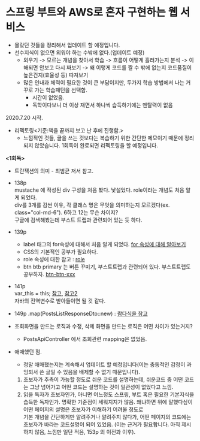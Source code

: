# 스프링 부트와 AWS로 혼자 구현하는 웹 서비스  

* 몰랐던 것들을 정리해서 업데이트 할 예정입니다.  
* 선수지식이 없으면 외워야 하는 수밖에 없다.(업데이트 예정)  
  - 외우기 -> 모르는 개념을 찾아서 학습 -> 흐름이 어떻게 흘러가는지 분석 -> 이해되면 안보고 다시 짜보기 -> 왜 이렇게 코드를 짤 수 밖에 없는지 코드품질이 높은건지(효율성 등) 따져보기  
  - 많은 인내과 체력이 필요한 것이 큰 부담이지만,  두가지 학습 방법에서 나는 거꾸로 가는 학습패턴을 선택함.  
    +  시간이 없었음.  
    +  독학이다보니 더 이상 재면서 하나씩 습득하기에는 멘탈력이 없음  
  
2020.7.20 시작.

* 리펙토링<기준:책을 끝까지 보고 난 후에 진행함.>
  - 느낌적인 것들, 글을 쓰는 것보다는 복습하기 위한 간단한 메모이기 때문에 정리되지 않았습니다. 1회독이 완료되면 리펙토링을 할 예정입니다.  

**<1회독>**  

* 트랸잭션의 의미 - 최범균 저서 참고.

* 138p  
  mustache 에 작성된 div 구성을 처음 봤다. 낯설었다. role이라는 개념도 처음 알게 되었다.  
  div를 3개를 감싼 이유, 각 클래스 명은 무엇을 의미하는지 모르겠다(ex. class="col-md-6"). 6하고 12는 무슨 차이지?  
  구글에 검색해봤는데 부스트 트랩과 관련되어 있는 듯 하다.  
  
* 139p  
  - label 태그의 for속성에 대해서 처음 알게 되었다. [for 속성에 대해 알아보기](https://www.codingfactory.net/11008)  
  - CSS의 기본적인 공부가 필요하다.  
  - role 속성에 대한 참고 : [role](https://happycording.tistory.com/entry/HTML-Role-왜-사용해야만-하는가)  
  - btn btb primary 는 버튼 꾸미기, 부스트트랩과 관련되어 있다. 부스트트랩도 공부하자.  [btn-btn-xxx](https://www.codingfactory.net/10731)  
  
* 141p  
  var_this = this;  [참고](https://hyunseob.github.io/2016/03/10/javascript-this/), [참고2](https://mobicon.tistory.com/189)  
  자바의 전역변수로 받아들이면 될 것 같다.  
  
* 149p
  .map(PostsListResponseDto::new) : [람다식을 참고](https://m.blog.naver.com/2feelus/220695347170)  
  
* 조회화면을 만드는 로직과 수정, 삭제 화면을 만드는 로직은 어떤 차이가 있는거지?
  - PostsApiController 에서 조회관련 mapping은 없었음.  
  
* 애매했던 점.  
  - 정말 애매했는지는 계속해서 업데이트 할 예정입니다(이는 충동적인 감정이 과잉되서 쓴 글일 수 있음을 배제할 수 없기 때문입니다).  
  1. 초보자가 추측이 가능할 정도로 쉬운 코드를 설명하는데, 쉬운코드 중 어떤 코드는 그냥 넘어가고 어떤 코드는 설명하는 것이 일관성이 없었다고 느낌.  
  2. 읽을 독자가 초보자인가, 아니면 어느정도 스프링, 부트 혹은 필요한 기본지식을 습득한 독자인가. 명확한 기준점이 세워지지가 않음. 왜냐하면 위에 말했다싶이 어떤 페이지의 설명은 초보자가 이해하기 어려울 정도로  
     기본 개념을 간단하게만 알려주거나 알려주지 않다가, 어떤 페이지의 코드에는 초보자가 바라는 코드설명이 되어 있었음.  (이는 근거가 필요합니다. 아직 제시하지 않음, 느낌만 일단 적음, 153p 의 이전과 이후).  
     
  
  
  
